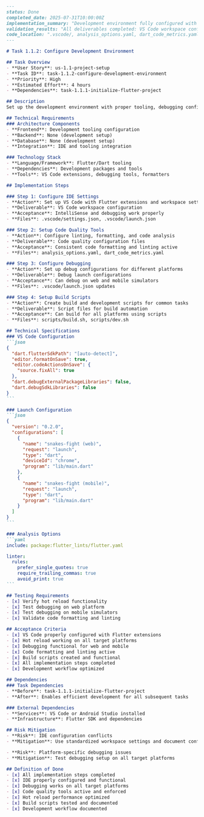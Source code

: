 ````markdown
---
status: Done
completed_date: 2025-07-31T10:00:00Z
implementation_summary: "Development environment fully configured with VS Code settings, debug configurations, code quality tools, and build scripts. All acceptance criteria met."
validation_results: "All deliverables completed: VS Code workspace configured, debugging functional for web and mobile, code quality tools active, build scripts operational, hot reload working."
code_location: ".vscode/, analysis_options.yaml, dart_code_metrics.yaml, scripts/"
---

# Task 1.1.2: Configure Development Environment

## Task Overview
- **User Story**: us-1.1-project-setup
- **Task ID**: task-1.1.2-configure-development-environment
- **Priority**: High
- **Estimated Effort**: 4 hours
- **Dependencies**: task-1.1.1-initialize-flutter-project

## Description
Set up the development environment with proper tooling, debugging configuration, and IDE setup to ensure efficient development workflow for the Flutter project.

## Technical Requirements
### Architecture Components
- **Frontend**: Development tooling configuration
- **Backend**: None (development setup)
- **Database**: None (development setup)
- **Integration**: IDE and tooling integration

### Technology Stack
- **Language/Framework**: Flutter/Dart tooling
- **Dependencies**: Development packages and tools
- **Tools**: VS Code extensions, debugging tools, formatters

## Implementation Steps

### Step 1: Configure IDE Settings
- **Action**: Set up VS Code with Flutter extensions and workspace settings
- **Deliverable**: VS Code workspace configuration
- **Acceptance**: IntelliSense and debugging work properly
- **Files**: .vscode/settings.json, .vscode/launch.json

### Step 2: Setup Code Quality Tools
- **Action**: Configure linting, formatting, and code analysis
- **Deliverable**: Code quality configuration files
- **Acceptance**: Consistent code formatting and linting active
- **Files**: analysis_options.yaml, dart_code_metrics.yaml

### Step 3: Configure Debugging
- **Action**: Set up debug configurations for different platforms
- **Deliverable**: Debug launch configurations
- **Acceptance**: Can debug on web and mobile simulators
- **Files**: .vscode/launch.json updates

### Step 4: Setup Build Scripts
- **Action**: Create build and development scripts for common tasks
- **Deliverable**: Script files for build automation
- **Acceptance**: Can build for all platforms using scripts
- **Files**: scripts/build.sh, scripts/dev.sh

## Technical Specifications
### VS Code Configuration
```json
{
  "dart.flutterSdkPath": "[auto-detect]",
  "editor.formatOnSave": true,
  "editor.codeActionsOnSave": {
    "source.fixAll": true
  },
  "dart.debugExternalPackageLibraries": false,
  "dart.debugSdkLibraries": false
}
```

### Launch Configuration
```json
{
  "version": "0.2.0",
  "configurations": [
    {
      "name": "snakes-fight (web)",
      "request": "launch",
      "type": "dart",
      "deviceId": "chrome",
      "program": "lib/main.dart"
    },
    {
      "name": "snakes-fight (mobile)",
      "request": "launch",
      "type": "dart",
      "program": "lib/main.dart"
    }
  ]
}
```

### Analysis Options
```yaml
include: package:flutter_lints/flutter.yaml

linter:
  rules:
    prefer_single_quotes: true
    require_trailing_commas: true
    avoid_print: true
```

## Testing Requirements
- [x] Verify hot reload functionality
- [x] Test debugging on web platform
- [x] Test debugging on mobile simulators
- [x] Validate code formatting and linting

## Acceptance Criteria
- [x] VS Code properly configured with Flutter extensions
- [x] Hot reload working on all target platforms
- [x] Debugging functional for web and mobile
- [x] Code formatting and linting active
- [x] Build scripts created and functional
- [x] All implementation steps completed
- [x] Development workflow optimized

## Dependencies
### Task Dependencies
- **Before**: task-1.1.1-initialize-flutter-project
- **After**: Enables efficient development for all subsequent tasks

### External Dependencies
- **Services**: VS Code or Android Studio installed
- **Infrastructure**: Flutter SDK and dependencies

## Risk Mitigation
- **Risk**: IDE configuration conflicts
- **Mitigation**: Use standardized workspace settings and document configuration

- **Risk**: Platform-specific debugging issues
- **Mitigation**: Test debugging setup on all target platforms

## Definition of Done
- [x] All implementation steps completed
- [x] IDE properly configured and functional
- [x] Debugging works on all target platforms
- [x] Code quality tools active and enforced
- [x] Hot reload performance optimized
- [x] Build scripts tested and documented
- [x] Development workflow documented
